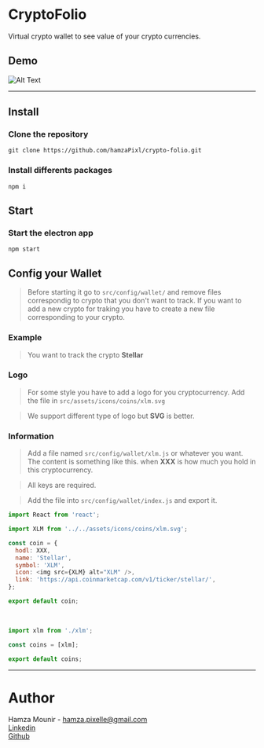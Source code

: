 # CryptoFolio

Virtual crypto wallet to see value of your crypto currencies.

## Demo

  ![Alt Text](https://imgur.com/a/a8Uc4)

  ***
  
## Install 

  ### Clone the repository
  ``git clone https://github.com/hamzaPixl/crypto-folio.git``

  ### Install differents packages
  ``npm i``

## Start 

  ### Start the electron app
  ``npm start``

## Config your Wallet

  > Before starting it go to `src/config/wallet/` and remove files correspondig to crypto that you don't want to track. If you want to add a new crypto for traking you have to create a new file corresponding to your crypto.

  ### Example
  
  > You want to track the crypto **Stellar**
  
  ### Logo
  
  > For some style you have to add a logo for you cryptocurrency. Add the file in `src/assets/icons/coins/xlm.svg`
  
  > We support different type of logo but **SVG** is better.
  
  ### Information
  
  > Add a file named `src/config/wallet/xlm.js` or whatever you want. The content is something like this. when **XXX** is how   much you hold in this cryptocurrency.
  
  > All keys are required.
  
  > Add the file into `src/config/wallet/index.js` and export it.
  
  ```javascript
  import React from 'react';

  import XLM from '../../assets/icons/coins/xlm.svg';

  const coin = {
    hodl: XXX,
    name: 'Stellar',
    symbol: 'XLM',
    icon: <img src={XLM} alt="XLM" />,
    link: 'https://api.coinmarketcap.com/v1/ticker/stellar/',
  };

  export default coin;
  ```

  
  ```javascript
  import xlm from './xlm';

  const coins = [xlm];

  export default coins;
  ```
  
  ***
  
  
# Author

Hamza Mounir - hamza.pixelle@gmail.com    
[Linkedin](https://www.linkedin.com/in/hamza-mounir-0a7bb6139/)   
[Github](https://github.com/hamzaPixl)    
